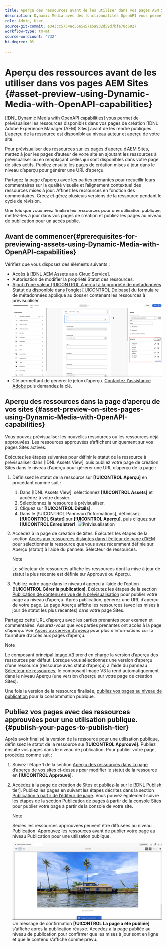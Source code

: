```yaml
---
title: Aperçu des ressources avant de les utiliser dans vos pages AEM Sites
description: Dynamic Media avec des fonctionnalités OpenAPI vous permet de prévisualiser des ressources sur les pages d’aperçu Sites Adobe Experience Manager (AEM). Cet aperçu de ressource vous permet, à vous et à vos parties prenantes, de vérifier et de valider les mises à jour de vos ressources avant de publier les pages de création (avec les ressources mises à jour) pour la consommation publique.
role: Admin, User
source-git-commit: e343cc5754ec5565e57a5a932d59d7bfe78c6027
workflow-type: tm+mt
source-wordcount: '732'
ht-degree: 0%

---
```



# Aperçu des ressources avant de les utiliser dans vos pages AEM Sites {#asset-preview-using-Dynamic-Media-with-OpenAPI-capabilities}

[!DNL Dynamic Media with OpenAPI capabilities] vous permet de prévisualiser les ressources disponibles dans vos pages de création [!DNL Adobe Experience Manager (AEM) Sites] avant de les rendre publiques. L’aperçu de la ressource est disponible au niveau auteur et aperçu de votre site.

Pour [prévisualiser des ressources sur les pages d’aperçu d’AEM Sites](#asset-preview-on-sites-pages-using-Dynamic-Media-with-OpenAPI-capabilities), mettez à jour les pages d’auteur de votre site en ajoutant les ressources à prévisualiser ou en remplaçant celles qui sont disponibles dans votre page de sites actifs. Publiez ensuite les pages de création mises à jour dans le niveau d’aperçu pour générer une URL d’aperçu.

Partagez la page d’aperçu avec les parties prenantes pour recueillir leurs commentaires sur la qualité visuelle et l’alignement contextuel des ressources mises à jour. Affinez les ressources en fonction des commentaires. Créez et gérez plusieurs versions de la ressource pendant le cycle de révision.

Une fois que vous avez finalisé les ressources pour une utilisation publique, mettez-les à jour dans vos pages de création et publiez les pages au niveau de publication pour un accès public.

## Avant de commencer{#prerequisites-for-previewing-assets-using-Dynamic-Media-with-OpenAPI-capabilities}

Vérifiez que vous disposez des éléments suivants :

* Accès à [!DNL AEM Assets as a Cloud Service].
* Autorisation de modifier la propriété Statut des ressources.
* [Ajout d’une valeur [!UICONTROL Aperçu] à la propriété de métadonnées Statut du  disponible dans l’onglet [!UICONTROL De base]](/help/assets/metadata-assets-view.md#edit-metadata-forms) du formulaire de métadonnées appliqué au dossier contenant les ressources à prévisualiser.
  ![Option Ajouter un aperçu](/help/assets/assets/metedata-form-preview.png)
* Clé permettant de générer le jeton d’aperçu. [Contactez l’assistance Adobe](https://helpx.adobe.com/in/contact.html) puis demandez la clé.

## Aperçu des ressources dans la page d’aperçu de vos sites {#asset-preview-on-sites-pages-using-Dynamic-Media-with-OpenAPI-capabilities}

Vous pouvez prévisualiser les nouvelles ressources ou les ressources déjà approuvées. Les ressources approuvées s’affichent uniquement sur vos pages Sites actives.

Exécutez les étapes suivantes pour définir le statut de la ressource à prévisualiser dans [!DNL Assets View], puis publiez votre page de création Sites dans le niveau d’aperçu pour générer une URL d’aperçu de la page :

1. Définissez le statut de la ressource sur **[!UICONTROL Aperçu]** en procédant comme suit :

   1. Dans [!DNL Assets View], sélectionnez **[!UICONTROL Assets]** et accédez à votre dossier.
   1. Sélectionnez la ressource à prévisualiser.
   1. Cliquez sur **[!UICONTROL Détails]**.
   1. Dans le [!UICONTROL Panneau d’informations], définissez **[!UICONTROL Statut]** sur **[!UICONTROL Aperçu]**, puis cliquez sur **[!UICONTROL Enregistrer]**.
      ![Prévisualisation](/help/assets/assets/preview-boat-at-bay.png)

1. Accédez à la page de création de Sites. Exécutez les étapes de la section [Accès aux ressources distantes dans l’éditeur de page d’AEM](/help/assets/integrate-remote-approved-assets-with-sites.md#access-remote-assets-in-aem-page-editor) pour sélectionner la ressource que vous avez récemment définie sur Aperçu (statut) à l’aide du panneau Sélecteur de ressources.

   >[!NOTE]
   >
   > Le sélecteur de ressources affiche les ressources dont la mise à jour de statut la plus récente est définie sur Approuvé ou Aperçu.

1. Publiez votre page dans le niveau d’aperçu à l’aide de l’option **[!UICONTROL Gérer la publication]**. Exécutez les étapes de la section [Publication de contenu en vue de la prévisualisation](https://experienceleague.adobe.com/en/docs/experience-manager-cloud-service/content/sites/authoring/sites-console/previewing-content) pour publier votre page au niveau d’aperçu. Après publication, générez une URL d’aperçu de votre page. La page Aperçu affiche les ressources (avec les mises à jour de statut les plus récentes) dans votre page Sites.

Partagez cette URL d’aperçu avec les parties prenantes pour examen et commentaires. Assurez-vous que vos parties prenantes ont accès à la page d’aperçu. Voir [Accès au service d’aperçu](https://experienceleague.adobe.com/en/docs/experience-manager-cloud-service/content/implementing/using-cloud-manager/manage-environments#access-preview-service) pour plus d’informations sur la fourniture d’accès aux pages d’aperçu.

>[!NOTE]
>
>Le composant principal [Image V3](https://experienceleague.adobe.com/en/docs/experience-manager-core-components/using/wcm-components/image#version-and-compatibility) prend en charge la version d’aperçu des ressources par défaut. Lorsque vous sélectionnez une version d’aperçu d’une ressource (ressource avec statut d’aperçu) à l’aide du panneau [Sélecteur de ressources](https://experienceleague.adobe.com/en/docs/experience-manager-cloud-service/content/assets/manage/asset-selector/asset-selector-upload), le composant Image V3 la rend automatiquement dans le niveau Aperçu (une version d’aperçu sur votre page de création Sites).

Une fois la version de la ressource finalisée, [publiez vos pages au niveau de publication](#publish-your-pages-to-publish-tier) pour la consommation publique.

## Publiez vos pages avec des ressources approuvées pour une utilisation publique.{#publish-your-pages-to-publish-tier}

Après avoir finalisé la version de la ressource pour une utilisation publique, définissez le statut de la ressource sur **[!UICONTROL Approuvé]**. Publiez ensuite vos pages dans le niveau de publication. Pour publier votre page, procédez comme suit :

1. Suivez l’étape 1 de la section [Aperçu des ressources dans la page d’aperçu de vos sites](#asset-preview-on-sites-pages-using-Dynamic-Media-with-OpenAPI-capabilities) ci-dessus pour modifier le statut de la ressource en **[!UICONTROL Approuvé]**.
1. Accédez à la page de création de Sites et publiez-la sur le [!DNL Publish tier]. Publiez les pages en suivant les étapes décrites dans la section [Publication à partir de l’éditeur de page](https://experienceleague.adobe.com/en/docs/experience-manager-cloud-service/content/sites/authoring/page-editor/publishing#publishing-from-the-page-editor).
Vous pouvez également suivre les étapes de la section [Publication de pages à partir de la console Sites](https://experienceleague.adobe.com/en/docs/experience-manager-cloud-service/content/sites/authoring/sites-console/publishing-pages#publishing-from-the-sites-console) pour publier votre page à partir de la console de votre site.

   >[!NOTE]
   >
   > Seules les ressources approuvées peuvent être diffusées au niveau Publication. Approuvez les ressources avant de publier votre page au niveau Publication pour une utilisation publique.

   ![La page a été publiée](/help/assets/assets/the-page-has-been-publushed.png)
Un message de confirmation **[!UICONTROL La page a été publiée]** s’affiche après la publication réussie. Accédez à la page publiée au niveau de publication pour confirmer que les mises à jour sont en ligne et que le contenu s’affiche comme prévu.

